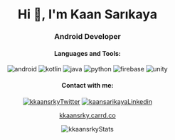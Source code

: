 <h1 align="center">Hi 👋, I'm Kaan Sarıkaya</h1>
<h3 align="center">Android Developer</h3>

<h4 align="center">Languages and Tools:</h3><p align="center">
<img src="https://www.vectorlogo.zone/logos/android/android-ar21.svg" alt="android"/>
<img src="https://www.vectorlogo.zone/logos/kotlinlang/kotlinlang-ar21.svg" alt="kotlin"/>
<img src="https://www.vectorlogo.zone/logos/java/java-ar21.svg" alt="java"/>
  <img src="https://www.vectorlogo.zone/logos/python/python-ar21.svg" alt="python"/>
<img src="https://www.vectorlogo.zone/logos/firebase/firebase-ar21.svg" alt="firebase" />
<img src="https://www.vectorlogo.zone/logos/unity3d/unity3d-ar21.svg" alt="unity"/></p>

<h4 align="center">Contact with me:</h3><p align="center">
<a href="https://twitter.com/kkaansrky" target="_blank"><img align="center" src="https://www.vectorlogo.zone/logos/twitter/twitter-ar21.svg" alt="kkaansrkyTwitter"/></a>
<a href="https://linkedin.com/in/kaansarikaya" target="_blank"><img align="center" src="https://www.vectorlogo.zone/logos/linkedin/linkedin-ar21.svg" alt="kaansarikayaLinkedin"/</a>
</p>
 <p align="center"> <a href="https://kkaansrky.carrd.co/" target="_blank">kkaansrky.carrd.co</a></p>


<p align="center"><img align="center" src="https://github-readme-stats.vercel.app/api?username=kkaansrky&show_icons=true&theme=tokyonight" alt="kkaansrkyStats" /></p>

